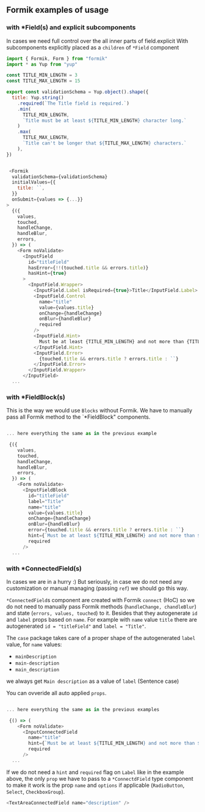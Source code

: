 ## Formik examples of usage

### with \*Field(s) and explicit subcomponents

In cases we need full control over the all inner parts of field.explicit With subcomponents explicitly placed as a `children` of `*Field` component

```javascript
import { Formik, Form } from "formik"
import * as Yup from "yup"

const TITLE_MIN_LENGTH = 3
const TITLE_MAX_LENGTH = 15

export const validationSchema = Yup.object().shape({
  title: Yup.string()
    .required(`The Title field is required.`)
    .min(
      TITLE_MIN_LENGTH,
      `Title must be at least ${TITLE_MIN_LENGTH} character long.`
    )
    .max(
      TITLE_MAX_LENGTH,
      `Title can't be longer that ${TITLE_MAX_LENGTH} characters.`
    ),
})


 <Formik
  validationSchema={validationSchema}
  initialValues={{
    title: ``,
  }}
  onSubmit={values => {...}}
>
  {({
    values,
    touched,
    handleChange,
    handleBlur,
    errors,
  }) => (
    <Form noValidate>
      <InputField
        id="titleField"
        hasError={!!(touched.title && errors.title)}
        hasHint={true}
      >
        <InputField.Wrapper>
          <InputField.Label isRequired={true}>Title</InputField.Label>
          <InputField.Control
            name="title"
            value={values.title}
            onChange={handleChange}
            onBlur={handleBlur}
            required
          />
          <InputField.Hint>
            Must be at least {TITLE_MIN_LENGTH} and not more than {TITLE_MAX_LENGTH} characters
          </InputField.Hint>
          <InputField.Error>
            {touched.title && errors.title ? errors.title : ``}
          </InputField.Error>
        </InputField.Wrapper>
      </InputField>
  ...
```

### with \*FieldBlock(s)

This is the way we would use `Blocks` without Formik. We have to manually pass all Formik method to the `\*FieldBlock" components.

```javascript

... here everything the same as in the previous example

 {({
    values,
    touched,
    handleChange,
    handleBlur,
    errors,
  }) => (
    <Form noValidate>
      <InputFieldBlock
        id="titleField"
        label="Title"
        name="title"
        value={values.title}
        onChange={handleChange}
        onBlur={handleBlur}
        error={touched.title && errors.title ? errors.title : ``}
        hint={`Must be at least ${TITLE_MIN_LENGTH} and not more than ${TITLE_MAX_LENGTH} characters`}
        required
      />
  ...
```

### with \*ConnectedField(s)

In cases we are in a hurry :) But seriously, in case we do not need any customization or manual managing (passing `ref`) we should go this way.

`*ConnectedField`s component are created with Formik `connect` (HoC) so we do not need to manually pass Formik methods (`handleChange, chandleBlur`) and state (`errors, values, touched`) to it. Besides that they autogenerate `id` and `label` props based on `name`. For example with `name` value `title` there are autogenerated `id = "titleField"` and `label = "Title"`.

The `case` package takes care of a proper shape of the autogenerated `label` value, for `name` values:

- `mainDescription`
- `main-description`
- `main_description`

we always get `Main description` as a value of `label` (Sentence case)

You can ovveride all auto applied `props`.

```javascript

... here everything the same as in the previous examples

 {() => (
    <Form noValidate>
      <InputConnectedField
        name="title"
        hint={`Must be at least ${TITLE_MIN_LENGTH} and not more than ${TITLE_MAX_LENGTH} characters`}
        required
      />
  ...
```

If we do not need a `hint` and `required` flag on `Label` like in the example above, the only `prop` we have to pass to a `*ConnectdField` type component to make it work is the prop `name` and `options` if applicable (`RadioButton`, `Select`, `CheckboxGroup`).

```javascript
<TextAreaConnectedField name="description" />
```
